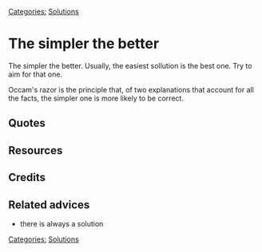 [Categories:](../Categories/index.md) [Solutions](../Categories/Solutions.md)
# The simpler the better

The simpler the better. Usually, the easiest sollution is the best one. Try to aim for that one.

Occam's razor is the principle that, of two explanations that account for all the facts, the simpler one is more likely to be correct.


## Quotes

## Resources

## Credits

## Related advices

- there is always a solution

[Categories:](../Categories/index.md) [Solutions](../Categories/Solutions.md)